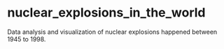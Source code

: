 # nuclear_explosions_in_the_world
Data analysis and visualization of nuclear explosions happened between 1945 to 1998.

